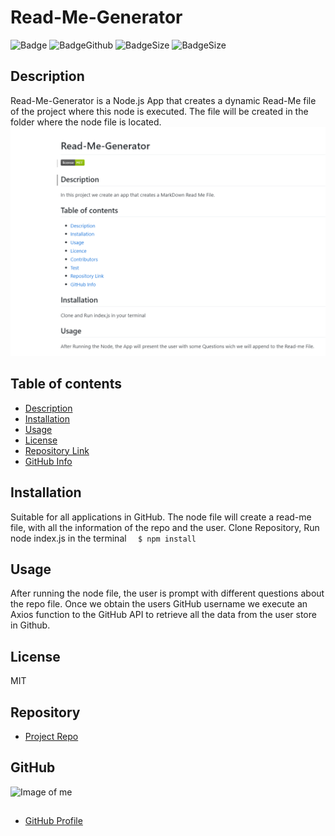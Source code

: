 
# **Read-Me-Generator**
![Badge](https://img.shields.io/github/license/asostoa/Read-Me-Generator)
![BadgeGithub](https://img.shields.io/github/followers/asostoa?style=social)
![BadgeSize](https://img.shields.io/github/repo-size/asostoa/Read-Me-Generator)
![BadgeSize](https://img.shields.io/github/v/release/asostoa/Read-Me-Generator)
## Description 
Read-Me-Generator is a Node.js App that creates a dynamic Read-Me file of the project where this node is executed. The file will be created in the folder where the node file is located.
![ScreenShot](image.png)
## Table of contents
- [Description](#Description)
- [Installation](#Installation)
- [Usage](#Usage)
- [License](#License)
- [Repository Link](#Repository)
- [GitHub Info](#GitHub) 
## Installation
Suitable for all applications in GitHub. The node file will create a read-me file, with all the information of the repo and the user. Clone Repository, Run node index.js in the terminal          ```   $ npm install     ```
## Usage
After running the node file, the user is prompt with different questions about the repo file. Once we obtain the users GitHub username we execute an Axios function to the GitHub API to retrieve all the data from the user store in Github. 
## License
MIT
## Repository
- [Project Repo](https://api.github.com/users/Read-Me-Generator)
## GitHub
![Image of me](https://avatars1.githubusercontent.com/u/65316520?v=4)
##
- [GitHub Profile](https://github.com/Asostoa)

